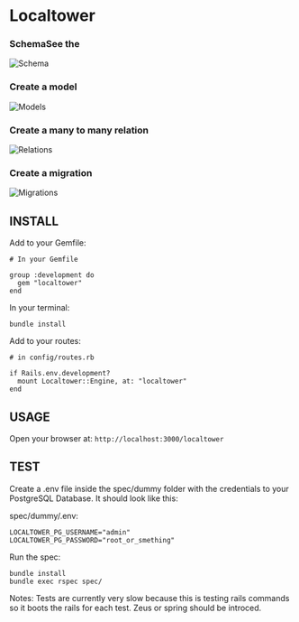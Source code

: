 # Localtower

### SchemaSee the 
![Schema](https://raw.githubusercontent.com/damln/localtower/master/public/1_schema.png)

### Create a model
![Models](https://raw.githubusercontent.com/damln/localtower/master/public/2_models_1.png)

### Create a many to many relation
![Relations](https://raw.githubusercontent.com/damln/localtower/master/public/3_relations.png)

### Create a migration
![Migrations](https://raw.githubusercontent.com/damln/localtower/master/public/4_migrations.png)


## INSTALL

Add to your Gemfile:

    # In your Gemfile

    group :development do
      gem "localtower"
    end

In your terminal:

    bundle install

Add to your routes:

    # in config/routes.rb

    if Rails.env.development?
      mount Localtower::Engine, at: "localtower"
    end

## USAGE

Open your browser at: `http://localhost:3000/localtower`

## TEST

Create a .env file inside the spec/dummy folder with the credentials to your PostgreSQL Database. It should look like this:

spec/dummy/.env:

    LOCALTOWER_PG_USERNAME="admin"
    LOCALTOWER_PG_PASSWORD="root_or_smething"

Run the spec:

    bundle install
    bundle exec rspec spec/

Notes:
Tests are currently very slow because this is testing rails commands so it boots the rails for each test. Zeus or spring should be introced.
